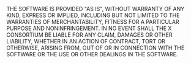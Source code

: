THE SOFTWARE IS PROVIDED "AS IS", WITHOUT WARRANTY OF ANY KIND, EXPRESS OR IMPLIED, 
INCLUDING BUT NOT LIMITED TO THE WARRANTIES OF MERCHANTABILITY, FITNESS FOR A 
PARTICULAR PURPOSE AND NONINFRINGEMENT. IN NO EVENT SHALL THE X CONSORTIUM BE 
LIABLE FOR ANY CLAIM, DAMAGES OR OTHER LIABILITY, WHETHER IN AN ACTION OF CONTRACT, 
TORT OR OTHERWISE, ARISING FROM, OUT OF OR IN CONNECTION WITH THE SOFTWARE OR 
THE USE OR OTHER DEALINGS IN THE SOFTWARE.
